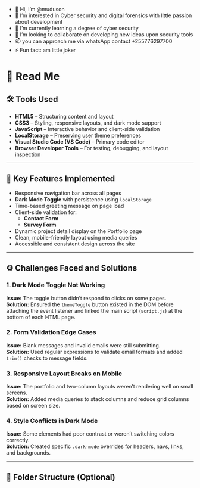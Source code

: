- 👋 Hi, I’m @muduson
- 👀 I’m interested in Cyber security and digital forensics with little passion about development
- 🌱 I’m currently learning a degree of cyber security
- 💞️ I’m looking to collaborate on developing new ideas upon security tools
- 📫 you can approach me via whatsApp contact +255776297700
- ⚡ Fun fact: am little joker

# 🧾 Read Me

## 🛠️ Tools Used

- **HTML5** – Structuring content and layout
- **CSS3** – Styling, responsive layouts, and dark mode support
- **JavaScript** – Interactive behavior and client-side validation
- **LocalStorage** – Preserving user theme preferences
- **Visual Studio Code (VS Code)** – Primary code editor
- **Browser Developer Tools** – For testing, debugging, and layout inspection

---

## 🚀 Key Features Implemented

- Responsive navigation bar across all pages
- **Dark Mode Toggle** with persistence using `localStorage`
- Time-based greeting message on page load
- Client-side validation for:
  - **Contact Form**
  - **Survey Form**
- Dynamic project detail display on the Portfolio page
- Clean, mobile-friendly layout using media queries
- Accessible and consistent design across the site

---

## ⚙️ Challenges Faced and Solutions

### 1. **Dark Mode Toggle Not Working**
**Issue:** The toggle button didn’t respond to clicks on some pages.  
**Solution:** Ensured the `themeToggle` button existed in the DOM before attaching the event listener and linked the main script (`script.js`) at the bottom of each HTML page.

### 2. **Form Validation Edge Cases**
**Issue:** Blank messages and invalid emails were still submitting.  
**Solution:** Used regular expressions to validate email formats and added `trim()` checks to message fields.

### 3. **Responsive Layout Breaks on Mobile**
**Issue:** The portfolio and two-column layouts weren’t rendering well on small screens.  
**Solution:** Added media queries to stack columns and reduce grid columns based on screen size.

### 4. **Style Conflicts in Dark Mode**
**Issue:** Some elements had poor contrast or weren’t switching colors correctly.  
**Solution:** Created specific `.dark-mode` overrides for headers, navs, links, and backgrounds.

---

## 📁 Folder Structure (Optional)



<!---
muduson/muduson is a ✨ special ✨ repository because its `README.md` (this file) appears on your GitHub profile.
You can click the Preview link to take a look at your changes.
--->
